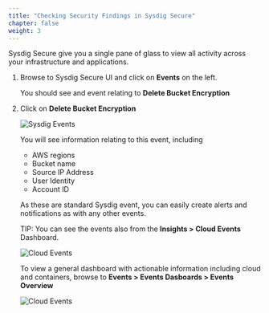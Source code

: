 ```yaml
---
title: "Checking Security Findings in Sysdig Secure"
chapter: false
weight: 3
---
```


Sysdig Secure give you a single pane of glass to view all activity across your infrastructure and applications.

1. Browse to Sysdig Secure UI and click on **Events** on the left.

    You should see and event relating to **Delete Bucket Encryption**

2. Click on **Delete Bucket Encryption**

    ![Sysdig Events](/images/cloudtrail_event03b.png)

    You will see information relating to this event, including

     - AWS regions
     - Bucket name
     - Source IP Address
     - User Identity
     - Account ID

    As these are standard Sysdig event, you can easily create alerts and notifications as with any other events.

    TIP: You can see the events also from the **Insights > Cloud Events** Dashboard. 
    
    ![Cloud Events](/images/cloudtrail_event03.png)

    To view a general dashboard with actionable information including cloud and containers, browse to **Events > Events Dasboards > Events Overview**

    ![Cloud Events](/images/40_module_2sysdig-cloud-events-overview.png)

